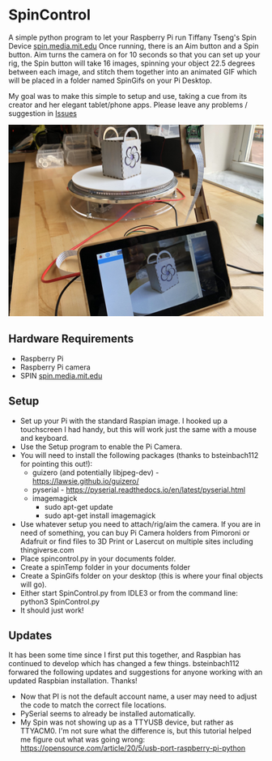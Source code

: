 # SpinControl
A simple python program to let your Raspberry Pi run Tiffany Tseng's Spin Device [spin.media.mit.edu](http://spin.media.mit.edu)
Once running, there is an Aim button and a Spin button. Aim turns the camera on for 10 seconds so that you can set up your rig, the Spin button will take 16 images, spinning your object 22.5 degrees between each image, and stitch them together into an animated GIF which will be placed in a folder named SpinGifs on your Pi Desktop.

My goal was to make this simple to setup and use, taking a cue from its creator and her elegant tablet/phone apps. Please leave any problems / suggestion in [Issues](https://github.com/PCswanson/spincontrol/issues)

![alt text](https://github.com/PCswanson/spincontrol/blob/master/IMG_3986.jpg)


## Hardware Requirements
* Raspberry Pi
* Raspberry Pi camera
* SPIN [spin.media.mit.edu](http://spin.media.mit.edu)


## Setup
* Set up your Pi with the standard Raspian image. I hooked up a touchscreen I had handy, but this will work just the same with a mouse and keyboard.
* Use the Setup program to enable the Pi Camera.
* You will need to install the following packages (thanks to bsteinbach112 for pointing this out!):
  * guizero (and potentially libjpeg-dev) - https://lawsie.github.io/guizero/
  * pyserial -  https://pyserial.readthedocs.io/en/latest/pyserial.html
  * imagemagick
    * sudo apt-get update
    * sudo apt-get install imagemagick
* Use whatever setup you need to attach/rig/aim the camera. If you are in need of something, you can buy Pi Camera holders from Pimoroni or Adafruit or find files to 3D Print or Lasercut on multiple sites including thingiverse.com
* Place spincontrol.py in your documents folder.
* Create a spinTemp folder in your documents folder
* Create a SpinGifs folder on your desktop (this is where your final objects will go).
* Either start SpinControl.py from IDLE3 or from the command line: python3 SpinControl.py
* It should just work!


## Updates
It has been some time since I first put this together, and Raspbian has continued to develop which has changed a few things. bsteinbach112
forwared the following updates and suggestions for anyone working with an updated Raspbian installation.  Thanks!

* Now that PI is not the default account name, a user may need to adjust the code to match the correct file locations.
* PySerial seems to already be installed automatically.
* My Spin was not showing up as a TTYUSB device, but rather as TTYACM0. I'm not sure what the difference is, but this tutorial helped me figure out what was going wrong: https://opensource.com/article/20/5/usb-port-raspberry-pi-python
